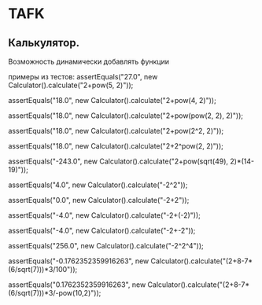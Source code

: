 # TAFK
## Калькулятор. 

Возможность динамически добавлять функции

примеры из тестов:
assertEquals("27.0", new Calculator().calculate("2+pow(5, 2)"));

assertEquals("18.0", new Calculator().calculate("2+pow(4, 2)"));

assertEquals("18.0", new Calculator().calculate("2+pow(pow(2, 2), 2)"));

assertEquals("18.0", new Calculator().calculate("2+pow(2^2, 2)"));

assertEquals("18.0", new Calculator().calculate("2+2^pow(2, 2)"));

assertEquals("-243.0", new Calculator().calculate("2+pow(sqrt(49), 2)*(14-19)"));

assertEquals("4.0", new Calculator().calculate("-2^2"));

assertEquals("0.0", new Calculator().calculate("-2+2"));

assertEquals("-4.0", new Calculator().calculate("-2+(-2)"));

assertEquals("-4.0", new Calculator().calculate("-2+-2"));

assertEquals("256.0", new Calculator().calculate("-2^2^4"));

assertEquals("-0.1762352359916263", new Calculator().calculate("(2+8-7*(6/sqrt(7)))*3/100"));

assertEquals("0.1762352359916263", new Calculator().calculate("(2+8-7*(6/sqrt(7)))*3/-pow(10,2)"));
